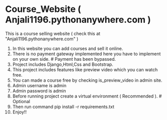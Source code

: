 # Course_Website ( Anjali1196.pythonanywhere.com )
This is a course selling website ( check this at "Anjali1196.pythonanywhere.com" )

1. In this website you can add courses and sell it online.
2. There is no payment gateway implemented here you have to implement on your own side.  # Payment has been bypassed.
3. Project includes Django,Html,Css and Bootstrap.
4. This project includes features like preview video which you can watch free.
5. You can made a course free by checking is_preview_video in admin site.
6. Admin username is admin
7. Admin password is admin
8. Before running project create a virtual environment ( Recommended ).    # Optional
9. Then run command pip install -r requirements.txt
10. Enjoy!!
